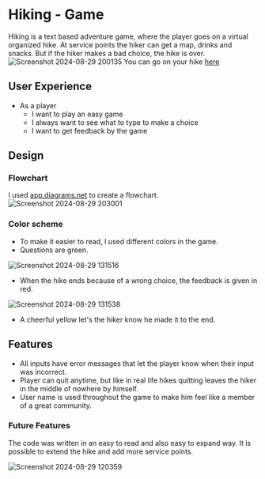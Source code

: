 # Hiking - Game
Hiking is a text based adventure game, where the player goes on a virtual organized hike. At service points the hiker can get a map, drinks and snacks. But if the hiker makes a bad choice, the hike is over.
![Screenshot 2024-08-29 200135](https://github.com/user-attachments/assets/9aca3b8a-22a0-401a-b464-5c154329dd9f)
You can go on your hike [here](https://hiking-b532d6d90183.herokuapp.com/)
## User Experience
- As a player
  - I want to play an easy game
  - I always want to see what to type to make a choice
  - I want to get feedback by the game
## Design
### Flowchart
I used [app.diagrams.net](https://app.diagrams.net/) to create a flowchart.
![Screenshot 2024-08-29 203001](https://github.com/user-attachments/assets/75713dc7-0a58-43d8-b562-beb92518e3fe)
### Color scheme
- To make it easier to read, I used different colors in the game.
- Questions are green.

![Screenshot 2024-08-29 131516](https://github.com/user-attachments/assets/532bc3c8-5527-4cd6-8f73-be93e6a341af)

- When the hike ends because of a wrong choice, the feedback is given in red.
  
![Screenshot 2024-08-29 131538](https://github.com/user-attachments/assets/a130b85d-a771-4bae-a0a7-597e5c7e2261)

- A cheerful yellow let's the hiker know he made it to the end.
## Features
- All inputs have error messages that let the player know when their input was incorrect.
- Player can quit anytime, but like in real life hikes quitting leaves the hiker in the middle of nowhere by himself.
- User name is used throughout the game to make him feel like a member of a great community.
### Future Features
The code was written in an easy to read and also easy to expand way. It is possible to extend the hike and add more service points.

![Screenshot 2024-08-29 120359](https://github.com/user-attachments/assets/aaa47e75-72b9-462e-8b20-56ed5017540a)

